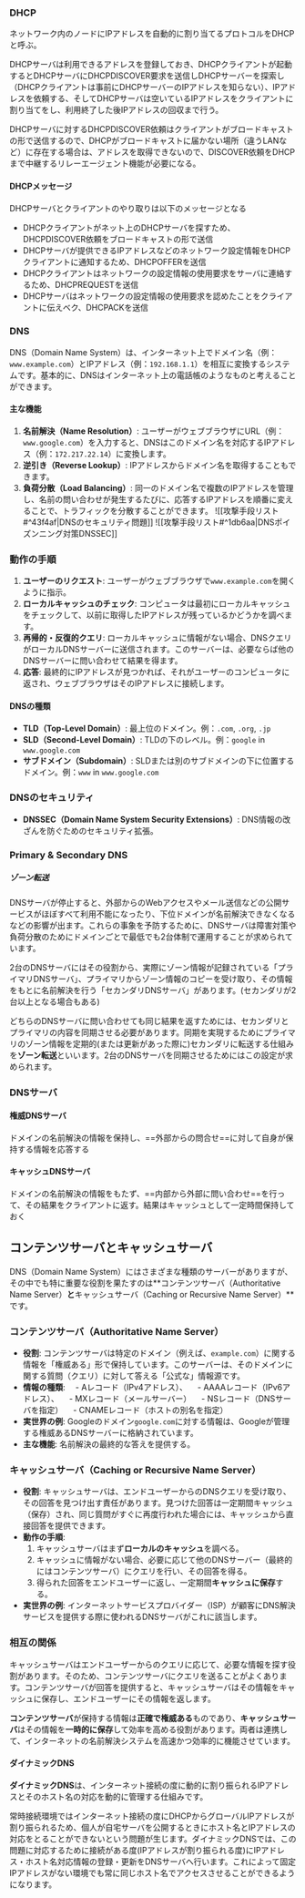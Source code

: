 ### DHCP
ネットワーク内のノードにIPアドレスを自動的に割り当てるプロトコルをDHCPと呼ぶ。

DHCPサーバは利用できるアドレスを登録しておき、DHCPクライアントが起動するとDHCPサーバにDHCPDISCOVER要求を送信しDHCPサーバーを探索し（DHCPクライアントは事前にDHCPサーバーのIPアドレスを知らない）、IPアドレスを依頼する、そしてDHCPサーバは空いているIPアドレスをクライアントに割り当てをし、利用終了した後IPアドレスの回収まで行う。

DHCPサーバに対するDHCPDISCOVER依頼はクライアントがブロードキャストの形で送信するので、DHCPがブロードキャストに届かない場所（違うLANなど）に存在する場合は、アドレスを取得できないので、DISCOVER依頼をDHCPまで中継するリレーエージェント機能が必要になる。

#### DHCPメッセージ
DHCPサーバとクライアントのやり取りは以下のメッセージとなる
- DHCPクライアントがネット上のDHCPサーバを探すため、DHCPDISCOVER依頼をブロードキャストの形で送信
- DHCPサーバが提供できるIPアドレスなどのネットワーク設定情報をDHCPクライアントに通知するため、DHCPOFFERを送信
- DHCPクライアントはネットワークの設定情報の使用要求をサーバに連絡するため、DHCPREQUESTを送信
- DHCPサーバはネットワークの設定情報の使用要求を認めたことをクライアントに伝えベク、DHCPACKを送信

### DNS
DNS（Domain Name System）は、インターネット上でドメイン名（例：`www.example.com`）とIPアドレス（例：`192.168.1.1`）を相互に変換するシステムです。基本的に、DNSはインターネット上の電話帳のようなものと考えることができます。

#### **主な機能**

1. **名前解決（Name Resolution）**: ユーザーがウェブブラウザにURL（例：`www.google.com`）を入力すると、DNSはこのドメイン名を対応するIPアドレス（例：`172.217.22.14`）に変換します。
2. **逆引き（Reverse Lookup）**: IPアドレスからドメイン名を取得することもできます。
3. **負荷分散（Load Balancing）**: 同一のドメイン名で複数のIPアドレスを管理し、名前の問い合わせが発生するたびに、応答するIPアドレスを順番に変えることで、トラフィックを分散することができます。
![[攻撃手段リスト#^43f4af|DNSのセキュリティ問題]]
![[攻撃手段リスト#^1db6aa|DNSポイズンニング対策DNSSEC]]
### **動作の手順**

1. **ユーザーのリクエスト**: ユーザーがウェブブラウザで`www.example.com`を開くように指示。
2. **ローカルキャッシュのチェック**: コンピュータは最初にローカルキャッシュをチェックして、以前に取得したIPアドレスが残っているかどうかを調べます。
3. **再帰的・反復的クエリ**: ローカルキャッシュに情報がない場合、DNSクエリがローカルDNSサーバーに送信されます。このサーバーは、必要ならば他のDNSサーバーに問い合わせて結果を得ます。
4. **応答**: 最終的にIPアドレスが見つかれば、それがユーザーのコンピュータに返され、ウェブブラウザはそのIPアドレスに接続します。

#### **DNSの種類**

- **TLD（Top-Level Domain）**: 最上位のドメイン。例：`.com`, `.org`, `.jp`
- **SLD（Second-Level Domain）**: TLDの下のレベル。例：`google` in `www.google.com`
- **サブドメイン（Subdomain）**: SLDまたは別のサブドメインの下に位置するドメイン。例：`www` in `www.google.com`

### **DNSのセキュリティ**

- **DNSSEC（Domain Name System Security Extensions）**: DNS情報の改ざんを防ぐためのセキュリティ拡張。

### Primary & Secondary DNS
##### ゾーン転送
DNSサーバが停止すると、外部からのWebアクセスやメール送信などの公開サービスがほぼすべて利用不能になったり、下位ドメインが名前解決できなくなるなどの影響が出ます。これらの事象を予防するために、DNSサーバは障害対策や負荷分散のためにドメインごとで最低でも2台体制で運用することが求められています。  
  
2台のDNSサーバにはその役割から、実際にゾーン情報が記録されている「プライマリDNSサーバ」、プライマリからゾーン情報のコピーを受け取り、その情報をもとに名前解決を行う「セカンダリDNSサーバ」があります。(セカンダリが2台以上となる場合もある)  
  
どちらのDNSサーバに問い合わせても同じ結果を返すためには、セカンダリとプライマリの内容を同期させる必要があります。同期を実現するためにプライマリのゾーン情報を定期的(または更新があった際に)セカンダリに転送する仕組みを**ゾーン転送**といいます。2台のDNSサーバを同期させるためにはこの設定が求められます。

### DNSサーバ
#### 権威DNSサーバ

ドメインの名前解決の情報を保持し、==外部からの問合せ==に対して自身が保持する情報を応答する

#### キャッシュDNSサーバ

ドメインの名前解決の情報をもたず、==内部から外部に問い合わせ==を行って、その結果をクライアントに返す。結果はキャッシュとして一定時間保持しておく



## コンテンツサーバとキャッシュサーバ

DNS（Domain Name System）にはさまざまな種類のサーバーがありますが、その中でも特に重要な役割を果たすのは**コンテンツサーバ（Authoritative Name Server）**と**キャッシュサーバ（Caching or Recursive Name Server）**です。

### **コンテンツサーバ（Authoritative Name Server）**

- **役割**: コンテンツサーバは特定のドメイン（例えば、`example.com`）に関する情報を「権威ある」形で保持しています。このサーバーは、そのドメインに関する質問（クエリ）に対して答える「公式な」情報源です。
- **情報の種類**: 
　- Aレコード（IPv4アドレス）、
　- AAAAレコード（IPv6アドレス）、
　- MXレコード（メールサーバー）
　- NSレコード（DNSサーバを指定）
　- CNAMEレコード（ホストの別名を指定）
- **実世界の例**: Googleのドメイン`google.com`に対する情報は、Googleが管理する権威あるDNSサーバーに格納されています。
- **主な機能**: 名前解決の最終的な答えを提供する。
  
### **キャッシュサーバ（Caching or Recursive Name Server）**

- **役割**: キャッシュサーバは、エンドユーザーからのDNSクエリを受け取り、その回答を見つけ出す責任があります。見つけた回答は一定期間キャッシュ（保存）され、同じ質問がすぐに再度行われた場合には、キャッシュから直接回答を提供できます。
- **動作の手順**: 
  1. キャッシュサーバはまず**ローカルのキャッシュ**を調べる。
  2. キャッシュに情報がない場合、必要に応じて他のDNSサーバー（最終的にはコンテンツサーバ）にクエリを行い、その回答を得る。
  3. 得られた回答をエンドユーザーに返し、一定期間**キャッシュに保存**する。
- **実世界の例**: インターネットサービスプロバイダー（ISP）が顧客にDNS解決サービスを提供する際に使われるDNSサーバがこれに該当します。

### **相互の関係**

キャッシュサーバはエンドユーザーからのクエリに応じて、必要な情報を探す役割があります。そのため、コンテンツサーバにクエリを送ることがよくあります。コンテンツサーバが回答を提供すると、キャッシュサーバはその情報をキャッシュに保存し、エンドユーザーにその情報を返します。

**コンテンツサーバ**が保持する情報は**正確で権威ある**ものであり、**キャッシュサーバ**はその情報を**一時的に保存**して効率を高める役割があります。両者は連携して、インターネットの名前解決システムを高速かつ効率的に機能させています。

#### ダイナミックDNS
**ダイナミックDNS**は、インターネット接続の度に動的に割り振られるIPアドレスとそのホスト名の対応を動的に管理する仕組みです。  
  
常時接続環境ではインターネット接続の度にDHCPからグローバルIPアドレスが割り振られるため、個人が自宅サーバを公開するときにホスト名とIPアドレスの対応をとることができないという問題が生じます。ダイナミックDNSでは、この問題に対応するために接続がある度(IPアドレスが割り振られる度)にIPアドレス・ホスト名対応情報の登録・更新をDNSサーバへ行います。これによって固定IPアドレスがない環境でも常に同じホスト名でアクセスさせることができるようになります。